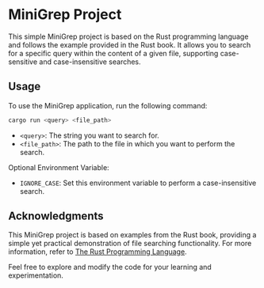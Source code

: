 # MiniGrep Project

This simple MiniGrep project is based on the Rust programming language and follows the example provided in the Rust book. It allows you to search for a specific query within the content of a given file, supporting case-sensitive and case-insensitive searches.

## Usage

To use the MiniGrep application, run the following command:

```bash
cargo run <query> <file_path>
```
- `<query>`: The string you want to search for.
- `<file_path>`: The path to the file in which you want to perform the search.

Optional Environment Variable:

- `IGNORE_CASE`: Set this environment variable to perform a case-insensitive search.

## Acknowledgments

This MiniGrep project is based on examples from the Rust book, providing a simple yet practical demonstration of file searching functionality. For more information, refer to [The Rust Programming Language](https://doc.rust-lang.org/book/).

Feel free to explore and modify the code for your learning and experimentation.